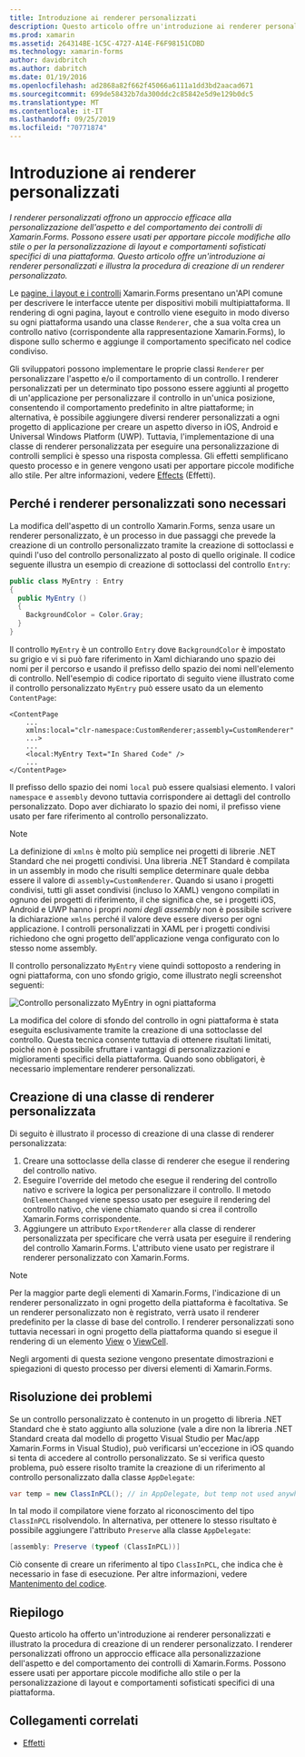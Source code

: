 ```yaml
---
title: Introduzione ai renderer personalizzati
description: Questo articolo offre un'introduzione ai renderer personalizzati e illustra la procedura di creazione di un renderer personalizzato.
ms.prod: xamarin
ms.assetid: 264314BE-1C5C-4727-A14E-F6F98151CDBD
ms.technology: xamarin-forms
author: davidbritch
ms.author: dabritch
ms.date: 01/19/2016
ms.openlocfilehash: ad2868a82f662f45066a6111a1dd3bd2aacad671
ms.sourcegitcommit: 699de58432b7da300ddc2c85842e5d9e129b0dc5
ms.translationtype: MT
ms.contentlocale: it-IT
ms.lasthandoff: 09/25/2019
ms.locfileid: "70771874"
---
```

# <a name="introduction-to-custom-renderers"></a>Introduzione ai renderer personalizzati

_I renderer personalizzati offrono un approccio efficace alla personalizzazione dell'aspetto e del comportamento dei controlli di Xamarin.Forms. Possono essere usati per apportare piccole modifiche allo stile o per la personalizzazione di layout e comportamenti sofisticati specifici di una piattaforma. Questo articolo offre un'introduzione ai renderer personalizzati e illustra la procedura di creazione di un renderer personalizzato._

Le [pagine, i layout e i controlli](~/xamarin-forms/user-interface/controls/index.md) Xamarin.Forms presentano un'API comune per descrivere le interfacce utente per dispositivi mobili multipiattaforma. Il rendering di ogni pagina, layout e controllo viene eseguito in modo diverso su ogni piattaforma usando una classe `Renderer`, che a sua volta crea un controllo nativo (corrispondente alla rappresentazione Xamarin.Forms), lo dispone sullo schermo e aggiunge il comportamento specificato nel codice condiviso.

Gli sviluppatori possono implementare le proprie classi `Renderer` per personalizzare l'aspetto e/o il comportamento di un controllo. I renderer personalizzati per un determinato tipo possono essere aggiunti al progetto di un'applicazione per personalizzare il controllo in un'unica posizione, consentendo il comportamento predefinito in altre piattaforme; in alternativa, è possibile aggiungere diversi renderer personalizzati a ogni progetto di applicazione per creare un aspetto diverso in iOS, Android e Universal Windows Platform (UWP). Tuttavia, l'implementazione di una classe di renderer personalizzata per eseguire una personalizzazione di controlli semplici è spesso una risposta complessa. Gli effetti semplificano questo processo e in genere vengono usati per apportare piccole modifiche allo stile. Per altre informazioni, vedere [Effects](~/xamarin-forms/app-fundamentals/effects/index.md) (Effetti).

## <a name="examining-why-custom-renderers-are-necessary"></a>Perché i renderer personalizzati sono necessari

La modifica dell'aspetto di un controllo Xamarin.Forms, senza usare un renderer personalizzato, è un processo in due passaggi che prevede la creazione di un controllo personalizzato tramite la creazione di sottoclassi e quindi l'uso del controllo personalizzato al posto di quello originale. Il codice seguente illustra un esempio di creazione di sottoclassi del controllo `Entry`:

```csharp
public class MyEntry : Entry
{
  public MyEntry ()
  {
    BackgroundColor = Color.Gray;
  }
}
```

Il controllo `MyEntry` è un controllo `Entry` dove `BackgroundColor` è impostato su grigio e vi si può fare riferimento in Xaml dichiarando uno spazio dei nomi per il percorso e usando il prefisso dello spazio dei nomi nell'elemento di controllo. Nell'esempio di codice riportato di seguito viene illustrato come il controllo personalizzato `MyEntry` può essere usato da un elemento `ContentPage`:

```xaml
<ContentPage
    ...
    xmlns:local="clr-namespace:CustomRenderer;assembly=CustomRenderer"
    ...>
    ...
    <local:MyEntry Text="In Shared Code" />
    ...
</ContentPage>
```

Il prefisso dello spazio dei nomi `local` può essere qualsiasi elemento. I valori `namespace` e `assembly` devono tuttavia corrispondere ai dettagli del controllo personalizzato. Dopo aver dichiarato lo spazio dei nomi, il prefisso viene usato per fare riferimento al controllo personalizzato.

> [!NOTE]
> La definizione di `xmlns` è molto più semplice nei progetti di librerie .NET Standard che nei progetti condivisi. Una libreria .NET Standard è compilata in un assembly in modo che risulti semplice determinare quale debba essere il valore di `assembly=CustomRenderer`. Quando si usano i progetti condivisi, tutti gli asset condivisi (incluso lo XAML) vengono compilati in ognuno dei progetti di riferimento, il che significa che, se i progetti iOS, Android e UWP hanno i propri *nomi degli assembly* non è possibile scrivere la dichiarazione `xmlns` perché il valore deve essere diverso per ogni applicazione. I controlli personalizzati in XAML per i progetti condivisi richiedono che ogni progetto dell'applicazione venga configurato con lo stesso nome assembly.

Il controllo personalizzato `MyEntry` viene quindi sottoposto a rendering in ogni piattaforma, con uno sfondo grigio, come illustrato negli screenshot seguenti:

![](introduction-images/screenshots.png "Controllo personalizzato MyEntry in ogni piattaforma")

La modifica del colore di sfondo del controllo in ogni piattaforma è stata eseguita esclusivamente tramite la creazione di una sottoclasse del controllo. Questa tecnica consente tuttavia di ottenere risultati limitati, poiché non è possibile sfruttare i vantaggi di personalizzazioni e miglioramenti specifici della piattaforma. Quando sono obbligatori, è necessario implementare renderer personalizzati.

## <a name="creating-a-custom-renderer-class"></a>Creazione di una classe di renderer personalizzata

Di seguito è illustrato il processo di creazione di una classe di renderer personalizzata:

1. Creare una sottoclasse della classe di renderer che esegue il rendering del controllo nativo.
1. Eseguire l'override del metodo che esegue il rendering del controllo nativo e scrivere la logica per personalizzare il controllo. Il metodo `OnElementChanged` viene spesso usato per eseguire il rendering del controllo nativo, che viene chiamato quando si crea il controllo Xamarin.Forms corrispondente.
1. Aggiungere un attributo `ExportRenderer` alla classe di renderer personalizzata per specificare che verrà usata per eseguire il rendering del controllo Xamarin.Forms. L'attributo viene usato per registrare il renderer personalizzato con Xamarin.Forms.

> [!NOTE]
> Per la maggior parte degli elementi di Xamarin.Forms, l'indicazione di un renderer personalizzato in ogni progetto della piattaforma è facoltativa. Se un renderer personalizzato non è registrato, verrà usato il renderer predefinito per la classe di base del controllo. I renderer personalizzati sono tuttavia necessari in ogni progetto della piattaforma quando si esegue il rendering di un elemento [View](xref:Xamarin.Forms.View) o [ ViewCell](xref:Xamarin.Forms.ViewCell).

Negli argomenti di questa sezione vengono presentate dimostrazioni e spiegazioni di questo processo per diversi elementi di Xamarin.Forms.

## <a name="troubleshooting"></a>Risoluzione dei problemi

Se un controllo personalizzato è contenuto in un progetto di libreria .NET Standard che è stato aggiunto alla soluzione (vale a dire non la libreria .NET Standard creata dal modello di progetto Visual Studio per Mac/app Xamarin.Forms in Visual Studio), può verificarsi un'eccezione in iOS quando si tenta di accedere al controllo personalizzato. Se si verifica questo problema, può essere risolto tramite la creazione di un riferimento al controllo personalizzato dalla classe `AppDelegate`:

```csharp
var temp = new ClassInPCL(); // in AppDelegate, but temp not used anywhere
```

In tal modo il compilatore viene forzato al riconoscimento del tipo `ClassInPCL` risolvendolo. In alternativa, per ottenere lo stesso risultato è possibile aggiungere l'attributo `Preserve` alla classe `AppDelegate`:

```csharp
[assembly: Preserve (typeof (ClassInPCL))]
```

Ciò consente di creare un riferimento al tipo `ClassInPCL`, che indica che è necessario in fase di esecuzione. Per altre informazioni, vedere [Mantenimento del codice](~/ios/deploy-test/linker.md).

## <a name="summary"></a>Riepilogo

Questo articolo ha offerto un'introduzione ai renderer personalizzati e illustrato la procedura di creazione di un renderer personalizzato. I renderer personalizzati offrono un approccio efficace alla personalizzazione dell'aspetto e del comportamento dei controlli di Xamarin.Forms. Possono essere usati per apportare piccole modifiche allo stile o per la personalizzazione di layout e comportamenti sofisticati specifici di una piattaforma.

## <a name="related-links"></a>Collegamenti correlati

- [Effetti](~/xamarin-forms/app-fundamentals/effects/index.md)
